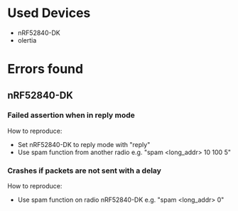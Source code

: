 # Used Devices
- nRF52840-DK
- olertia

# Errors found

## nRF52840-DK 

### Failed assertion when in reply mode

How to reproduce: 
  - Set nRF52840-DK to reply mode with "reply"
  - Use spam function from another radio e.g. "spam <long_addr>  10 100 5"
  
### Crashes if packets are not sent with a delay

How to reproduce:
  - Use spam function on radio nRF52840-DK e.g. "spam <long_addr> <len> <number of packets> 0"

